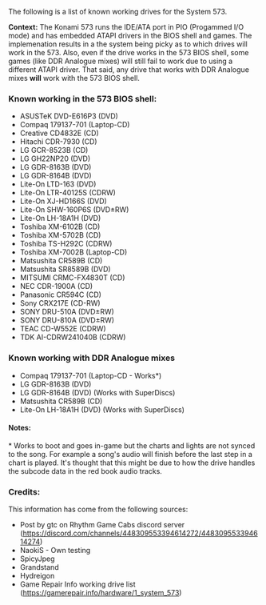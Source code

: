 The following is a list of known working drives for the System 573.

**Context:** The Konami 573 runs the IDE/ATA port in PIO (Progammed I/O mode) and has embedded ATAPI drivers in the BIOS shell and games. The implemenation results in a the system being picky as to which drives will work in the 573. Also, even if the drive works in the 573 BIOS shell, some games (like DDR Analogue mixes) will still fail to work due to using a different ATAPI driver. That said, any drive that works with DDR Analogue mixes **will** work with the 573 BIOS shell.

### Known working in the 573 BIOS shell:
* ASUSTeK DVD-E616P3    (DVD)
* Compaq 179137-701     (Laptop-CD)
* Creative CD4832E      (CD)
* Hitachi CDR-7930      (CD)
* LG GCR-8523B          (CD)
* LG GH22NP20           (DVD)
* LG GDR-8163B          (DVD)
* LG GDR-8164B          (DVD)
* Lite-On LTD-163       (DVD)
* Lite-On LTR-40125S    (CDRW)
* Lite-On XJ-HD166S     (DVD)
* Lite-On SHW-160P6S    (DVD±RW)
* Lite-On LH-18A1H      (DVD)
* Toshiba XM-6102B      (CD)
* Toshiba XM-5702B      (CD)
* Toshiba TS-H292C      (CDRW)
* Toshiba XM-7002B      (Laptop-CD)
* Matsushita CR589B     (CD)
* Matsushita SR8589B    (DVD)
* MITSUMI CRMC-FX4830T  (CD)
* NEC CDR-1900A         (CD)
* Panasonic CR594C      (CD)
* Sony CRX217E          (CD-RW)
* SONY DRU-510A         (DVD±RW)
* SONY DRU-810A         (DVD±RW)
* TEAC CD-W552E         (CDRW)
* TDK AI-CDRW241040B    (CDRW)

### Known working with DDR Analogue mixes
* Compaq 179137-701     (Laptop-CD - Works*)
* LG GDR-8163B          (DVD)
* LG GDR-8164B          (DVD) (Works with SuperDiscs)
* Matsushita CR589B     (CD)
* Lite-On LH-18A1H      (DVD) (Works with SuperDiscs)

#### Notes:
\* Works to boot and goes in-game but the charts and lights are not synced to the song. For example a song's audio will finish before the last step in a chart is played. It's thought that this might be due to how the drive handles the subcode data in the red book audio tracks.

### Credits:
This information has come from the following sources:
* Post by gtc on Rhythm Game Cabs discord server (https://discord.com/channels/448309553394614272/448309553394614274)
* NaokiS - Own testing
* SpicyJpeg 
* Grandstand
* Hydreigon
* Game Repair Info working drive list (https://gamerepair.info/hardware/1_system_573)
